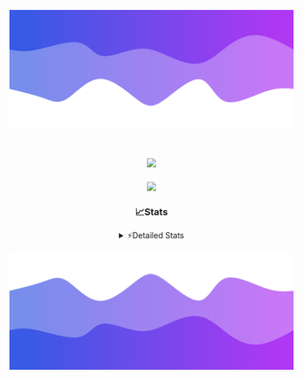![Header](./header.png)
<div align="center">

<h1 align="center">
  <a href="https://git.io/typing-svg">
    <img src="https://readme-typing-svg.herokuapp.com/?lines=Hello,+There!+%F0%9F%91%8B;This+is+chicho.;Owner+on+Ocean;&center=true&size=25">
  </a>
</h1>
  
<p align="center">
  <img src="https://lanyard.cnrad.dev/api/852683595378196480" />
</p>

### 📈Stats
<details>
    <summary> ⚡Detailed Stats</summary>
    <br/>

<!--START_SECTION:waka-->
![Code Time](http://img.shields.io/badge/Code%20Time-1%2C136%20hrs%2035%20mins-blue)

![Profile Views](http://img.shields.io/badge/Profile%20Views-0-blue)

**🐱 My GitHub Data** 

> 📦 233.1 kB Used in GitHub's Storage 
 > 
> 🏆 0 Contributions in the Year 2025
 > 
> 🚫 Not Opted to Hire
 > 
> 📜 15 Public Repositories 
 > 
> 🔑 13 Private Repositories 
 > 
**I'm a Night 🦉** 

```text
🌞 Morning                25 commits          █░░░░░░░░░░░░░░░░░░░░░░░░   04.50 % 
🌆 Daytime                74 commits          ███░░░░░░░░░░░░░░░░░░░░░░   13.31 % 
🌃 Evening                246 commits         ███████████░░░░░░░░░░░░░░   44.24 % 
🌙 Night                  211 commits         █████████░░░░░░░░░░░░░░░░   37.95 % 
```
📅 **I'm Most Productive on Friday** 

```text
Monday                   29 commits          █░░░░░░░░░░░░░░░░░░░░░░░░   05.22 % 
Tuesday                  118 commits         █████░░░░░░░░░░░░░░░░░░░░   21.22 % 
Wednesday                85 commits          ████░░░░░░░░░░░░░░░░░░░░░   15.29 % 
Thursday                 77 commits          ███░░░░░░░░░░░░░░░░░░░░░░   13.85 % 
Friday                   131 commits         ██████░░░░░░░░░░░░░░░░░░░   23.56 % 
Saturday                 63 commits          ███░░░░░░░░░░░░░░░░░░░░░░   11.33 % 
Sunday                   53 commits          ██░░░░░░░░░░░░░░░░░░░░░░░   09.53 % 
```


📊 **This Week I Spent My Time On** 

```text
🕑︎ Time Zone: America/Argentina/Buenos_Aires

💬 Programming Languages: 
TypeScript               15 hrs 42 mins      ███████████████████░░░░░░   74.26 % 
HTML                     2 hrs 48 mins       ███░░░░░░░░░░░░░░░░░░░░░░   13.31 % 
Python                   1 hr 57 mins        ██░░░░░░░░░░░░░░░░░░░░░░░   09.23 % 
Other                    23 mins             ░░░░░░░░░░░░░░░░░░░░░░░░░   01.83 % 
CSS                      13 mins             ░░░░░░░░░░░░░░░░░░░░░░░░░   01.08 % 

🔥 Editors: 
Cursor                   21 hrs 1 min        █████████████████████████   99.44 % 
VS Code                  7 mins              ░░░░░░░░░░░░░░░░░░░░░░░░░   00.56 % 

🐱‍💻 Projects: 
ocean-backend            16 hrs 17 mins      ███████████████████░░░░░░   77.04 % 
py                       2 hrs 48 mins       ███░░░░░░░░░░░░░░░░░░░░░░   13.24 % 
front-electro-patagonia-m1 hr 35 mins        ██░░░░░░░░░░░░░░░░░░░░░░░   07.49 % 
Unknown Project          17 mins             ░░░░░░░░░░░░░░░░░░░░░░░░░   01.41 % 
templates                7 mins              ░░░░░░░░░░░░░░░░░░░░░░░░░   00.56 % 

💻 Operating System: 
Windows                  18 hrs 51 mins      ██████████████████████░░░   89.14 % 
Mac                      2 hrs 17 mins       ███░░░░░░░░░░░░░░░░░░░░░░   10.86 % 
```

**I Mostly Code in JavaScript** 

```text
HTML                     7 repos             █████░░░░░░░░░░░░░░░░░░░░   18.92 % 
TypeScript               4 repos             ███░░░░░░░░░░░░░░░░░░░░░░   10.81 % 
Astro                    2 repos             █░░░░░░░░░░░░░░░░░░░░░░░░   05.41 % 
C                        1 repo              █░░░░░░░░░░░░░░░░░░░░░░░░   02.70 % 
SCSS                     1 repo              █░░░░░░░░░░░░░░░░░░░░░░░░   02.70 % 
```




 Last Updated on 16/03/2025 12:29:20 UTC
<!--END_SECTION:waka-->
</details>

![Footer](./footer.png)
